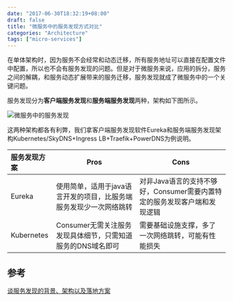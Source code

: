 ```yaml
---
date: "2017-06-30T18:32:19+08:00"
draft: false
title: "微服务中的服务发现方式对比"
categories: "Architecture"
tags: ["micro-services"]
---
```


在单体架构时，因为服务不会经常和动态迁移，所有服务地址可以直接在配置文件中配置，所以也不会有服务发现的问题。但是对于微服务来说，应用的拆分，服务之间的解耦，和服务动态扩展带来的服务迁移，服务发现就成了微服务中的一个关键问题。

服务发现分为**客户端服务发现**和**服务端服务发现**两种，架构如下图所示。

![微服务中的服务发现](https://res.cloudinary.com/jimmysong/image/upload/images/service-discovery-in-microservices.png)

这两种架构都各有利弊，我们拿客户端服务发现软件Eureka和服务端服务发现架构Kubernetes/SkyDNS+Ingress LB+Traefik+PowerDNS为例说明。

| 服务发现方案     | Pros                                | Cons                                     |
| :--------- | ----------------------------------- | ---------------------------------------- |
| Eureka     | 使用简单，适用于java语言开发的项目，比服务端服务发现少一次网络跳转 | 对非Java语言的支持不够好，Consumer需要内置特定的服务发现客户端和发现逻辑 |
| Kubernetes | Consumer无需关注服务发现具体细节，只需知道服务的DNS域名即可 | 需要基础设施支撑，多了一次网络跳转，可能有性能损失                |

## 参考

[谈服务发现的背景、架构以及落地方案](http://www.infoq.com/cn/articles/background-architecture-and-solutions-of-service-discovery)
